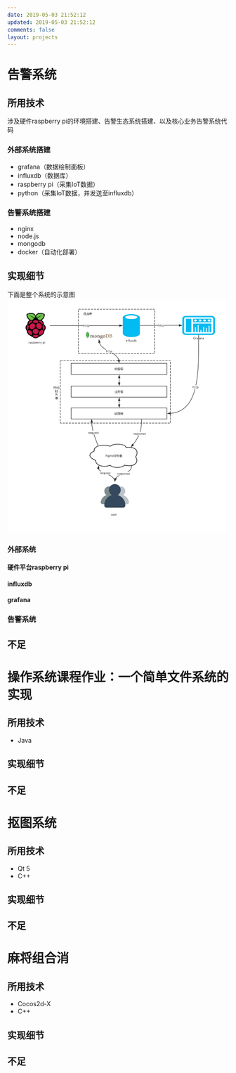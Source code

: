 ```yaml
---
date: 2019-05-03 21:52:12
updated: 2019-05-03 21:52:12
comments: false
layout: projects
---
```

# 告警系统
## 所用技术
涉及硬件raspberry pi的环境搭建、告警生态系统搭建、以及核心业务告警系统代码
### 外部系统搭建
- grafana（数据绘制面板）
- influxdb（数据库）
- raspberry pi（采集IoT数据）
- python（采集IoT数据，并发送至influxdb）

### 告警系统搭建
- nginx
- node.js
- mongodb
- docker（自动化部署）

## 实现细节
下面是整个系统的示意图
![系统示意图](https://raw.githubusercontent.com/zhongqin0820/zhongqin0820.github.io/source-articles/source/images/projects_illustration.png)
### 外部系统
#### 硬件平台raspberry pi

#### influxdb

#### grafana


### 告警系统

## 不足
# 操作系统课程作业：一个简单文件系统的实现
## 所用技术
- Java
## 实现细节

## 不足

# 抠图系统
## 所用技术
- Qt 5
- C++
## 实现细节

## 不足

# 麻将组合消
## 所用技术
- Cocos2d-X
- C++

## 实现细节

## 不足